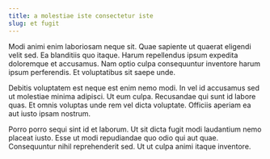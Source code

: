 ```yaml
---
title: a molestiae iste consectetur iste
slug: et fugit
---
```


Modi animi enim laboriosam neque sit. Quae sapiente ut quaerat eligendi velit sed. Ea blanditiis quo itaque. Harum repellendus ipsum expedita doloremque et accusamus. Nam optio culpa consequuntur inventore harum ipsum perferendis. Et voluptatibus sit saepe unde.

Debitis voluptatem est neque est enim nemo modi. In vel id accusamus sed ut molestiae minima adipisci. Ut eum culpa. Recusandae qui sunt id labore quas. Et omnis voluptas unde rem vel dicta voluptate. Officiis aperiam ea aut iusto ipsam nostrum.

Porro porro sequi sint id et laborum. Ut sit dicta fugit modi laudantium nemo placeat iusto. Esse ut modi repudiandae quo odio qui aut quae. Consequuntur nihil reprehenderit sed. Ut ut culpa animi itaque inventore.
